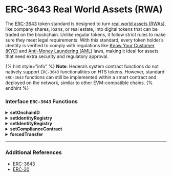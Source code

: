 # ERC-3643 Real World Assets (RWA)

The [ERC-3643](https://docs.erc3643.org/erc-3643) token standard is designed to turn [real world assets (RWAs)](../../../support-and-community/glossary.md#real-world-asset-rwa), like company shares, loans, or real estate, into digital tokens that can be traded on the blockchain. Unlike regular tokens, it follow strict rules to make sure they meet legal requirements. With this standard, every token holder’s identity is verified to comply with regulations like [Know Your Customer (KYC)](../../../support-and-community/glossary.md#know-your-customer-kyc) and [Anti-Money Laundering (AML)](../../../support-and-community/glossary.md#anti-money-laundering-aml) laws, making it ideal for assets that need extra security and regulatory approval.

{% hint style="info" %}
**Note**: Hedera’s system contract functions do not natively support `ERC-3643` functionalities on HTS tokens. However, standard `ERC-3643` functions can still be implemented within a smart contract and deployed on the network, similar to other EVM-compatible chains.
{% endhint %}

### **Interface `ERC-3643` Functions**

<details>

<summary><strong>setOnchainID</strong></summary>

```solidity
function setOnchainID(address _onchainID) external;
```

Sets the token's onchain ID. Only the owner of the token contract can call this function.

</details>

<details>

<summary><strong>setIdentityRegistry</strong></summary>

```solidity
function setIdentityRegistry(address _identityRegistry) external; 
```

RWA tokens link to verified identities on-chain managed through a decentralized identity system.

</details>

<details>

<summary><strong>setIdentityRegistry</strong></summary>

```solidity
function setIdentityRegistry(address _identityRegistry) external
```

`setIdentityRegistry` allow contract owners additional administrative functions to manage compliance and identity registry settings.

</details>

<details>

<summary><strong>setComplianceContract</strong></summary>

```solidity
function setComplianceContract(address _compliance) external
```

`setComplianceContract` allow contract owners additional administrative functions to manage compliance and identity registry settings.

</details>

<details>

<summary><strong>forcedTransfer</strong></summary>

```solidity
function forcedTransfer(
    address _from,
    address _to,
    uint256 _amount
) external returns (bool);
```

Forces a transfer of tokens between two whitelisted addresses. Only an agent of the token can call this function.

</details>

***

### **Additional References**

* [ERC-3643](https://docs.erc3643.org/erc-3643)
* [ERC-20](https://ethereum.org/en/developers/docs/standards/tokens/erc-20/)
